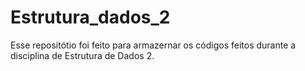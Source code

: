 # Estrutura_dados_2

Esse repositótio foi feito para armazernar os códigos feitos durante a disciplina de Estrutura de Dados 2.
